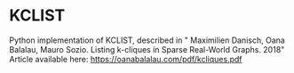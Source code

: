# KCLIST

Python implementation of KCLIST, described in " Maximilien Danisch, Oana Balalau, Mauro Sozio. Listing k-cliques in Sparse Real-World Graphs. 2018" <br>
Article available here: https://oanabalalau.com/pdf/kcliques.pdf
